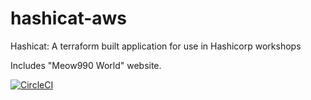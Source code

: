 # hashicat-aws
Hashicat: A terraform built application for use in Hashicorp workshops

Includes "Meow990 World" website.

[![CircleCI](https://circleci.com/gh/hashicorp/hashicat-aws.svg?style=svg)](https://circleci.com/gh/hashicorp/hashicat-aws)

